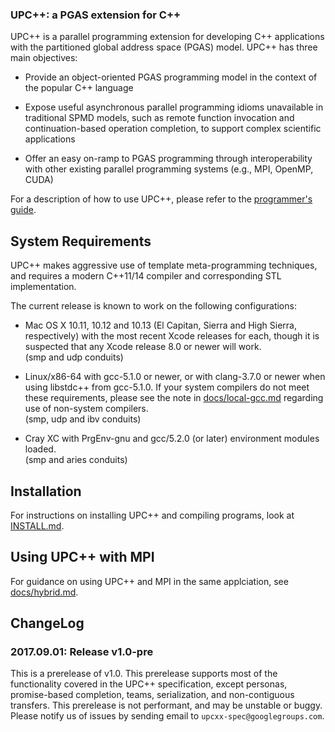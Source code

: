 ### UPC\+\+: a PGAS extension for C\+\+ ###

UPC++ is a parallel programming extension for developing C++ applications with the partitioned
global address space (PGAS) model.  UPC++ has three main objectives:

* Provide an object-oriented PGAS programming model in the context of the popular C++ language

* Expose useful asynchronous parallel programming idioms unavailable in traditional SPMD models, such as
  remote function invocation and continuation-based operation completion, to support complex scientific
  applications
 
* Offer an easy on-ramp to PGAS programming through interoperability with other existing parallel
  programming systems (e.g., MPI, OpenMP, CUDA)

For a description of how to use UPC++, please refer to the [programmer's guide](docs/guide/guide.pdf). 

## System Requirements

UPC++ makes aggressive use of template meta-programming techniques, and
requires a modern C++11/14 compiler and corresponding STL implementation.

The current release is known to work on the following configurations:


* Mac OS X 10.11, 10.12 and 10.13 (El Capitan, Sierra and High Sierra,
 respectively) with the most recent Xcode releases for each, though it is
 suspected that any Xcode release 8.0 or newer will work.  
 (smp and udp conduits)

* Linux/x86-64 with gcc-5.1.0 or newer, or with clang-3.7.0 or newer when
 using libstdc++ from gcc-5.1.0.  If your system compilers do not meet these
 requirements, please see the note in [docs/local-gcc.md](docs/local-gcc.md)
 regarding use of non-system compilers.  
 (smp, udp and ibv conduits)

* Cray XC with PrgEnv-gnu and gcc/5.2.0 (or later) environment modules loaded.  
 (smp and aries conduits)

## Installation

For instructions on installing UPC++ and compiling programs, look at [INSTALL.md](INSTALL.md).

## Using UPC++ with MPI

For guidance on using UPC++ and MPI in the same applciation, see [docs/hybrid.md](docs/hybrid.md).

## ChangeLog

### 2017.09.01: Release v1.0-pre

This is a prerelease of v1.0. This prerelease supports most of the
functionality covered in the UPC++ specification, except personas, promise-based completion, teams,
serialization, and non-contiguous transfers. This prerelease is not performant, and may be unstable
or buggy. Please notify us of issues by sending email to `upcxx-spec@googlegroups.com`.

